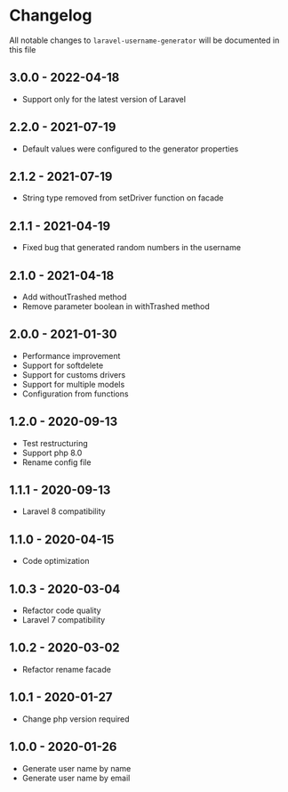 # Changelog

All notable changes to `laravel-username-generator` will be documented in this file

## 3.0.0 - 2022-04-18

- Support only for the latest version of Laravel

## 2.2.0 - 2021-07-19

- Default values were configured to the generator properties

## 2.1.2 - 2021-07-19

- String type removed from setDriver function on facade

## 2.1.1 - 2021-04-19

- Fixed bug that generated random numbers in the username

## 2.1.0 - 2021-04-18

- Add withoutTrashed method
- Remove parameter boolean in withTrashed method

## 2.0.0 - 2021-01-30

- Performance improvement
- Support for softdelete
- Support for customs drivers
- Support for multiple models
- Configuration from functions

## 1.2.0 - 2020-09-13

- Test restructuring
- Support php 8.0
- Rename config file

## 1.1.1 - 2020-09-13

- Laravel 8 compatibility

## 1.1.0 - 2020-04-15

- Code optimization

## 1.0.3 - 2020-03-04

- Refactor code quality
- Laravel 7 compatibility

## 1.0.2 - 2020-03-02

- Refactor rename facade

## 1.0.1 - 2020-01-27

- Change php version required

## 1.0.0 - 2020-01-26

- Generate user name by name
- Generate user name by email
